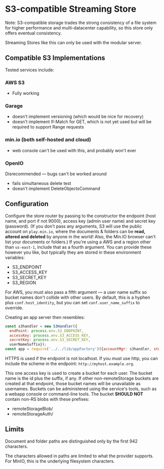 # S3-compatible Streaming Store

Note: S3-compatible storage trades the strong consistency of a file system for higher performance and multi-datacenter capability, so this store only offers eventual consistency.

Streaming Stores like this can only be used with the modular server.

## Compatible S3 Implementations

Tested services include:

### AWS S3

* Fully working

### Garage

* doesn't implement versioning (which would be nice for recovery)
* doesn't implement If-Match for GET, which is not yet used but will be required to support Range requests

### min.io (both self-hosted and cloud)

* web console can't be used with this, and probably won't ever


### OpenIO
Disrecommended — bugs can't be worked around

* fails simultaneous delete test
* doesn't implement DeleteObjectsCommand


## Configuration

Configure the store router by passing to the constructor the endpoint (host name, and port if not 9000), access key (admin user name) and secret key (password). (If you don't pass any arguments, S3 will use the public account on `play.min.io`, where the documents & folders can be **read, altered and deleted** by anyone in the world! Also, the Min.IO browser can't list your documents or folders.) If you're using a AWS and a region other than `us-east-1`, include that as a fourth argument.  You can provide these however you like, but typically they are stored in these environment variables:

* S3_ENDPOINT
* S3_ACCESS_KEY
* S3_SECRET_KEY
* S3_REGION

For AWS, you must also pass a fifth argument — a user name suffix so bucket names don't collide with other users. By default, this is a hyphen plus `conf.host_identity`, but you can set `conf.user_name_suffix` to override.

Creating an app server then resembles:

```javascript
const s3handler = new S3Handler({
  endPoint: process.env.S3_ENDPOINT,
  accessKey: process.env.S3_ACCESS_KEY,
  secretKey: process.env.S3_SECRET_KEY,
  userNameSuffix});
const app = require('../../lib/appFactory')({accountMgr: s3handler, storeRouter: s3handler, ...});
```

HTTPS is used if the endpoint is not localhost.  If you must use http, you can include the scheme in the endpoint: `http://myhost.example.org`.

This one access key is used to create a bucket for each user.
The bucket name is the id plus the suffix, if any.
If other non-remoteStorage buckets are created at that endpoint, those bucket names will be unavailable as usernames.
Buckets can be administered using the service's tools, such as a webapp console or command-line tools.
The bucket **SHOULD NOT** contain non-RS blobs with these prefixes:

* remoteStorageBlob/
* remoteStorageAuth/

## Limits

Document and folder paths are distinguished only by the first 942 characters.

The characters allowed in paths are limited to what the provider supports. For MinIO, this is the underlying filesystem characters.
